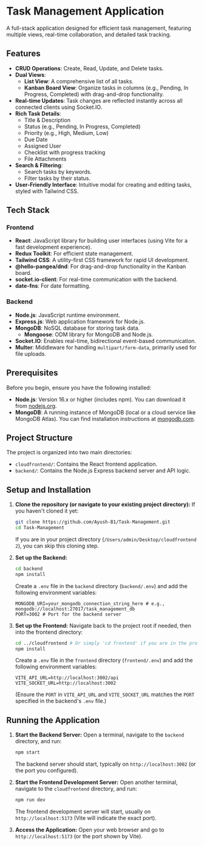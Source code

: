# Task Management Application

A full-stack application designed for efficient task management, featuring multiple views, real-time collaboration, and detailed task tracking.

## Features

-   **CRUD Operations**: Create, Read, Update, and Delete tasks.
-   **Dual Views**:
    -   **List View**: A comprehensive list of all tasks.
    -   **Kanban Board View**: Organize tasks in columns (e.g., Pending, In Progress, Completed) with drag-and-drop functionality.
-   **Real-time Updates**: Task changes are reflected instantly across all connected clients using Socket.IO.
-   **Rich Task Details**:
    -   Title & Description
    -   Status (e.g., Pending, In Progress, Completed)
    -   Priority (e.g., High, Medium, Low)
    -   Due Date
    -   Assigned User
    -   Checklist with progress tracking
    -   File Attachments
-   **Search & Filtering**:
    -   Search tasks by keywords.
    -   Filter tasks by their status.
-   **User-Friendly Interface**: Intuitive modal for creating and editing tasks, styled with Tailwind CSS.

## Tech Stack

### Frontend

-   **React**: JavaScript library for building user interfaces (using Vite for a fast development experience).
-   **Redux Toolkit**: For efficient state management.
-   **Tailwind CSS**: A utility-first CSS framework for rapid UI development.
-   **@hello-pangea/dnd**: For drag-and-drop functionality in the Kanban board.
-   **socket.io-client**: For real-time communication with the backend.
-   **date-fns**: For date formatting.

### Backend

-   **Node.js**: JavaScript runtime environment.
-   **Express.js**: Web application framework for Node.js.
-   **MongoDB**: NoSQL database for storing task data.
    -   **Mongoose**: ODM library for MongoDB and Node.js.
-   **Socket.IO**: Enables real-time, bidirectional event-based communication.
-   **Multer**: Middleware for handling `multipart/form-data`, primarily used for file uploads.

## Prerequisites

Before you begin, ensure you have the following installed:

-   **Node.js**: Version 16.x or higher (includes npm). You can download it from [nodejs.org](https://nodejs.org/).
-   **MongoDB**: A running instance of MongoDB (local or a cloud service like MongoDB Atlas). You can find installation instructions at [mongodb.com](https://www.mongodb.com/try/download/community).

## Project Structure

The project is organized into two main directories:

-   `cloudfrontend/`: Contains the React frontend application.
-   `backend/`: Contains the Node.js Express backend server and API logic.

## Setup and Installation

1.  **Clone the repository (or navigate to your existing project directory):**
    If you haven't cloned it yet:
    ```bash
    git clone https://github.com/Ayush-B1/Task-Management.git
    cd Task-Management
    ```
    If you are in your project directory (`/Users/admin/Desktop/cloudfrontend 2`), you can skip this cloning step.

2.  **Set up the Backend:**
    ```bash
    cd backend
    npm install
    ```
    Create a `.env` file in the `backend` directory (`backend/.env`) and add the following environment variables:
    ```env
    MONGODB_URI=your_mongodb_connection_string_here # e.g., mongodb://localhost:27017/task_management_db
    PORT=3002 # Port for the backend server
    ```

3.  **Set up the Frontend:**
    Navigate back to the project root if needed, then into the frontend directory:
    ```bash
    cd ../cloudfrontend # Or simply 'cd frontend' if you are in the project root
    npm install
    ```
    Create a `.env` file in the `frontend` directory (`frontend/.env`) and add the following environment variables:
    ```env
    VITE_API_URL=http://localhost:3002/api
    VITE_SOCKET_URL=http://localhost:3002
    ```
    (Ensure the `PORT` in `VITE_API_URL` and `VITE_SOCKET_URL` matches the `PORT` specified in the backend's `.env` file.)

## Running the Application

1.  **Start the Backend Server:**
    Open a terminal, navigate to the `backend` directory, and run:
    ```bash
    npm start
    ```
    The backend server should start, typically on `http://localhost:3002` (or the port you configured).

2.  **Start the Frontend Development Server:**
    Open another terminal, navigate to the `cloudfrontend` directory, and run:
    ```bash
    npm run dev
    ```
    The frontend development server will start, usually on `http://localhost:5173` (Vite will indicate the exact port).

3.  **Access the Application:**
    Open your web browser and go to `http://localhost:5173` (or the port shown by Vite).
